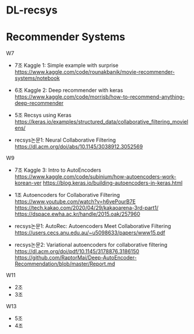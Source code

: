 # DL-recsys
# Recommender Systems  
W7   
- 7조 Kaggle 1: Simple example with surprise           
  https://www.kaggle.com/code/rounakbanik/movie-recommender-systems/notebook  
- 6조 Kaggle 2: Deep recommender with keras           
  https://www.kaggle.com/code/morrisb/how-to-recommend-anything-deep-recommender  
- 5조 Recsys using Keras           
  https://keras.io/examples/structured_data/collaborative_filtering_movielens/    
     
- recsys논문1: Neural Collaborative Filtering           
  https://dl.acm.org/doi/abs/10.1145/3038912.3052569  
  
W9  
- 7조 Kaggle 3: Intro to AutoEncoders           
  https://www.kaggle.com/code/subinium/how-autoencoders-work-korean-ver
  https://blog.keras.io/building-autoencoders-in-keras.html

- 1조 Autoencoders for Collaborative Filtering           
  https://www.youtube.com/watch?v=h6vePourB7E           
  https://tech.kakao.com/2020/04/29/kakaoarena-3rd-part1/
  https://dspace.ewha.ac.kr/handle/2015.oak/257960

- recsys논문1: AutoRec: Autoencoders Meet Collaborative Filtering           
  https://users.cecs.anu.edu.au/~u5098633/papers/www15.pdf
- recsys논문2: Variational autoencoders for collaborative filtering           
  https://dl.acm.org/doi/pdf/10.1145/3178876.3186150           
  https://github.com/RaptorMai/Deep-AutoEncoder-Recommendation/blob/master/Report.md
  
W11  
- 2조   
- 3조  
  
W13  
- 5조  
- 4조   




